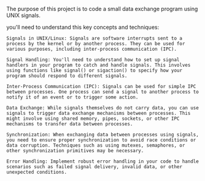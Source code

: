 The purpose of this project is to code a small data exchange program
using UNIX signals.


you'll need to understand this key concepts and techniques:

    Signals in UNIX/Linux: Signals are software interrupts sent to a process by the kernel or by another process. They can be used for various purposes, including inter-process communication (IPC).

    Signal Handling: You'll need to understand how to set up signal handlers in your program to catch and handle signals. This involves using functions like signal() or sigaction() to specify how your program should respond to different signals.

    Inter-Process Communication (IPC): Signals can be used for simple IPC between processes. One process can send a signal to another process to notify it of an event or to trigger some action.

    Data Exchange: While signals themselves do not carry data, you can use signals to trigger data exchange mechanisms between processes. This might involve using shared memory, pipes, sockets, or other IPC mechanisms to transfer data between processes.

    Synchronization: When exchanging data between processes using signals, you need to ensure proper synchronization to avoid race conditions or data corruption. Techniques such as using mutexes, semaphores, or other synchronization primitives may be necessary.

    Error Handling: Implement robust error handling in your code to handle scenarios such as failed signal delivery, invalid data, or other unexpected conditions.

